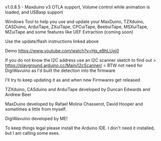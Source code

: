 v1.0.8.5 - Maxduino v3 OTLA support, Volume control while animation is loaded, and USBasp support

Windows Tool to help you use and update your MaxDuino, TZXduino, CASDuino, ArduiTape, ZXuiTape, CPCuiTape, BeebuiTape, MSXuiTape, MZuiTape and some features like UEF Extraction (coming soon)

Use the update/flash instructions linked above

Demo https://www.youtube.com/watch?v=Hq_eBhLUoj0

If you do not know the I2C address use an I2C scanner sketch to find out > https://playground.arduino.cc/Main/I2cScanner/ < BTW not need for DigiWavuino as I'd built the detection into the firmware

I'll try to keep updating it as and when new Firmwares get released

TZXduino, CASduino and ArduiTape developed by Duncan Edwards and Andrew Beer

MaxDuino developed by Rafael Molina Chasserot, David Hooper and sometimes a little from myself. 

DigiWavuino developed by ME! 

To keep things legal please install the Arduino IDE. I don't need it installed, but I am calling some exes. 
